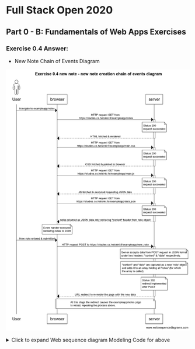 # Full Stack Open 2020

## Part 0 - B: Fundamentals of Web Apps Exercises

### Exercise 0.4 Answer:

- New Note Chain of Events Diagram

<p align="center">
  <img src="https://raw.githubusercontent.com/auxfuse/fullstackopen2020/main/Part0/assets/Exercise0.4_new_note_creation_chain_of_events_diagram.png" alt="Exercise 0.4 - New note web sequence diagram">
</p>

<details>
<summary>Click to expand Web sequence diagram Modeling Code for above</summary>

```markdown
title Exercise 0.4 new note - new note creation chain of events diagram

actor User
participant browser

User -> browser: Navigate to exampleapp/notes

browser -> server: HTTP request GET from\n https://studies.cs.helsinki.fi/exampleapp/notes
activate server 
note over server:
Status 200
request succeeded
end note
server --> browser: HTML fetched & rendered
deactivate server

browser -> server: HTTP request GET from\n https://studies.cs.helsinki.fi/exampleapp/main.css
activate server 
note over server:
Status 200
request succeeded
end note
server --> browser: CSS fetched & painted to browser
deactivate server

browser -> server: HTTP request GET from\n https://studies.cs.helsinki.fs/exampleapp/main.js
activate server
note over server:
Status 200
request succeeded
end note
server --> browser: JS fetched & executed requesting JSON data
deactivate server 

browser -> server: HTTP request GET from\n https://studies.cs.helisnki.fs/exampleapp/data.json
activate server
note over server:
Status 200
request succeeded
end note
server --> browser: notes returned as JSON data only retrieving "content" header from note object
deactivate server 

note over browser:
Event handler executed
rendering notes to DOM
end note

User -> browser: New note entered & submitted

browser -> server: HTTP request POST to https://studies.cs.helsinki.fi/exampleapp/new_note
note over server:
Server accepts data from POST request in JSON format
under two headers: "content" & "date" respectively.
end note
note over server:
"content" and "date" are captured as a new 'note' object
and adds it to an array holding all 'notes' (for which
the array is called)
end note
note over server:
Status 302
redirect implemented
after POST
end note
activate server
server --> browser: URL redirect to re-render the page with the new data
deactivate server

note over browser, server:
At this stage the redirect causes the exampleapp/notes page
to reload, repeating the process above.
end note
```

</details>

